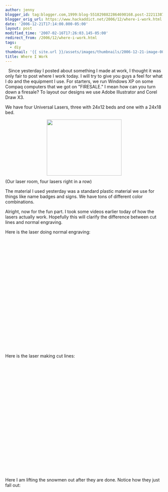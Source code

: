 ```yaml
---
author: jenny
blogger_id: tag:blogger.com,1999:blog-5518298822864690168.post-2221138732193941500
blogger_orig_url: https://www.hackaddict.net/2006/12/where-i-work.html
date: '2006-12-21T17:14:00.000-05:00'
layout: post
modified_time: '2007-02-16T17:26:03.145-05:00'
redirect_from: /2006/12/where-i-work.html
tags:
  - diy
thumbnail: '{{ site.url }}/assets/images/thumbnails/2006-12-21-image-0000.JPG'
title: Where I Work
---
```


<img alt="" border="0" id="BLOGGER_PHOTO_ID_5011109354899737250" src="{{ site.url }}/assets/images/posts/2006-12-21-image-0000.JPG" style="margin: 0pt 10px 10px 0pt; float: left; "/>

Since yesterday I posted about something I made at work, I thought it was only fair to post where I work today. I will try to give you guys a feel for what I do and the equipment I use. For starters, we run Windows XP on some Compaq computers that we got on "FIRESALE." I mean how can you turn down a firesale? To layout our designs we use Adobe Illustrator and Corel Draw X3.



We have four Universal Lasers, three with 24x12 beds and one with a 24x18 bed.

<img alt="" border="0" id="BLOGGER_PHOTO_ID_5011108152308894322" src="{{ site.url }}/assets/images/posts/2006-12-21-image-0001.JPG" style="margin: 0px auto 10px; display: block; text-align: center;  width: 239px; height: 179px;"/><img alt="" border="0" id="BLOGGER_PHOTO_ID_5011109058546993810" src="{{ site.url }}/assets/images/posts/2006-12-21-image-0002.JPG" style="margin: 0pt 0pt 10px 10px; float: right; "/>
(Our laser room, four lasers right in a row)




The material I used yesterday was a standard plastic material we use for things like name badges and signs. We have tons of different color combinations.













Alright, now for the fun part. I took some videos earlier today of how the lasers actually work. Hopefully this will clarify the difference between cut lines and normal engraving.



Here is the laser doing normal engraving:



<object height="350" width="425"><param name="movie" value="http://www.youtube.com/v/ZsNc-6iwa2M"/><param name="wmode" value="transparent"/><embed height="350" src="http://www.youtube.com/v/ZsNc-6iwa2M" type="application/x-shockwave-flash" width="425" wmode="transparent"/></object>



Here is the laser making cut lines:



<object height="350" width="425"><param name="movie" value="http://www.youtube.com/v/MIaLAiNZp2Y"/><param name="wmode" value="transparent"/><embed height="350" src="http://www.youtube.com/v/MIaLAiNZp2Y" type="application/x-shockwave-flash" width="425" wmode="transparent"/></object>



Here I am lifting the snowmen out after they are done. Notice how they just fall out:

<object height="350" width="425"><param name="movie" value="http://www.youtube.com/v/9zUeiIuvF6E"/><param name="wmode" value="transparent"/><embed height="350" src="http://www.youtube.com/v/9zUeiIuvF6E" type="application/x-shockwave-flash" width="425" wmode="transparent"/></object>




